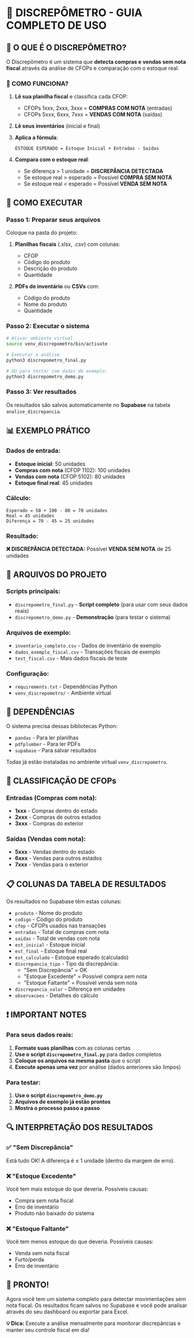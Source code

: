 # 🎯 DISCREPÔMETRO - GUIA COMPLETO DE USO

## 📖 O QUE É O DISCREPÔMETRO?

O Discrepômetro é um sistema que **detecta compras e vendas sem nota fiscal** através da análise de CFOPs e comparação com o estoque real.

### 🧠 COMO FUNCIONA?

1. **Lê sua planilha fiscal** e classifica cada CFOP:
   - CFOPs 1xxx, 2xxx, 3xxx = **COMPRAS COM NOTA** (entradas)
   - CFOPs 5xxx, 6xxx, 7xxx = **VENDAS COM NOTA** (saídas)

2. **Lê seus inventários** (inicial e final)

3. **Aplica a fórmula**:
   ```
   ESTOQUE ESPERADO = Estoque Inicial + Entradas - Saídas
   ```

4. **Compara com o estoque real**:
   - Se diferença > 1 unidade = **DISCREPÂNCIA DETECTADA**
   - Se estoque real > esperado = Possível **COMPRA SEM NOTA**
   - Se estoque real < esperado = Possível **VENDA SEM NOTA**

## 🚀 COMO EXECUTAR

### Passo 1: Preparar seus arquivos

Coloque na pasta do projeto:

1. **Planilhas fiscais** (.xlsx, .csv) com colunas:
   - CFOP
   - Código do produto
   - Descrição do produto  
   - Quantidade

2. **PDFs de inventário** ou **CSVs** com:
   - Código do produto
   - Nome do produto
   - Quantidade

### Passo 2: Executar o sistema

```bash
# Ativar ambiente virtual
source venv_discrepometro/bin/activate

# Executar a análise
python3 discrepometro_final.py

# OU para testar com dados de exemplo:
python3 discrepometro_demo.py
```

### Passo 3: Ver resultados

Os resultados são salvos automaticamente no **Supabase** na tabela `analise_discrepancia`.

## 📊 EXEMPLO PRÁTICO

### Dados de entrada:
- **Estoque inicial**: 50 unidades
- **Compras com nota** (CFOP 1102): 100 unidades  
- **Vendas com nota** (CFOP 5102): 80 unidades
- **Estoque final real**: 45 unidades

### Cálculo:
```
Esperado = 50 + 100 - 80 = 70 unidades
Real = 45 unidades
Diferença = 70 - 45 = 25 unidades
```

### Resultado:
**❌ DISCREPÂNCIA DETECTADA:** Possível **VENDA SEM NOTA** de 25 unidades

## 📁 ARQUIVOS DO PROJETO

### Scripts principais:
- `discrepometro_final.py` - **Script completo** (para usar com seus dados reais)
- `discrepometro_demo.py` - **Demonstração** (para testar o sistema)

### Arquivos de exemplo:
- `inventario_completo.csv` - Dados de inventário de exemplo
- `dados_exemplo_fiscal.csv` - Transações fiscais de exemplo
- `test_fiscal.csv` - Mais dados fiscais de teste

### Configuração:
- `requirements.txt` - Dependências Python
- `venv_discrepometro/` - Ambiente virtual

## 🔧 DEPENDÊNCIAS

O sistema precisa dessas bibliotecas Python:
- `pandas` - Para ler planilhas
- `pdfplumber` - Para ler PDFs
- `supabase` - Para salvar resultados

Todas já estão instaladas no ambiente virtual `venv_discrepometro`.

## 🎯 CLASSIFICAÇÃO DE CFOPs

### Entradas (Compras com nota):
- **1xxx** - Compras dentro do estado
- **2xxx** - Compras de outros estados  
- **3xxx** - Compras do exterior

### Saídas (Vendas com nota):
- **5xxx** - Vendas dentro do estado
- **6xxx** - Vendas para outros estados
- **7xxx** - Vendas para o exterior

## 📋 COLUNAS DA TABELA DE RESULTADOS

Os resultados no Supabase têm estas colunas:

- `produto` - Nome do produto
- `codigo` - Código do produto
- `cfop` - CFOPs usados nas transações
- `entradas` - Total de compras com nota
- `saidas` - Total de vendas com nota
- `est_inicial` - Estoque inicial
- `est_final` - Estoque final real
- `est_calculado` - Estoque esperado (calculado)
- `discrepancia_tipo` - Tipo da discrepância:
  - "Sem Discrepância" = OK
  - "Estoque Excedente" = Possível compra sem nota
  - "Estoque Faltante" = Possível venda sem nota
- `discrepancia_valor` - Diferença em unidades
- `observacoes` - Detalhes do cálculo

## ❗ IMPORTANT NOTES

### Para seus dados reais:

1. **Formate suas planilhas** com as colunas certas
2. **Use o script `discrepometro_final.py`** para dados completos
3. **Coloque os arquivos na mesma pasta** que o script
4. **Execute apenas uma vez** por análise (dados anteriores são limpos)

### Para testar:

1. **Use o script `discrepometro_demo.py`**
2. **Arquivos de exemplo já estão prontos**
3. **Mostra o processo passo a passo**

## 🔍 INTERPRETAÇÃO DOS RESULTADOS

### ✅ "Sem Discrepância"
Está tudo OK! A diferença é ≤ 1 unidade (dentro da margem de erro).

### ❌ "Estoque Excedente" 
Você tem mais estoque do que deveria. Possíveis causas:
- Compra sem nota fiscal
- Erro de inventário
- Produto não baixado do sistema

### ❌ "Estoque Faltante"
Você tem menos estoque do que deveria. Possíveis causas:
- Venda sem nota fiscal  
- Furto/perda
- Erro de inventário

## 🎉 PRONTO!

Agora você tem um sistema completo para detectar movimentações sem nota fiscal. Os resultados ficam salvos no Supabase e você pode analisar através do seu dashboard ou exportar para Excel.

**💡 Dica:** Execute a análise mensalmente para monitorar discrepâncias e manter seu controle fiscal em dia! 